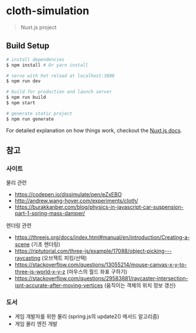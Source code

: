 # cloth-simulation

> Nuxt.js project

## Build Setup

``` bash
# install dependencies
$ npm install # Or yarn install

# serve with hot reload at localhost:3000
$ npm run dev

# build for production and launch server
$ npm run build
$ npm start

# generate static project
$ npm run generate
```

For detailed explanation on how things work, checkout the [Nuxt.js docs](https://github.com/nuxt/nuxt.js).

## 참고
### 사이트
물리 관련
- https://codepen.io/dissimulate/pen/eZxEBO
- http://andrew.wang-hoyer.com/experiments/cloth/
- https://burakkanber.com/blog/physics-in-javascript-car-suspension-part-1-spring-mass-damper/

렌더링 관련
- https://threejs.org/docs/index.html#manual/en/introduction/Creating-a-scene (기초 렌더링)
- https://riptutorial.com/three-js/example/17088/object-picking---raycasting (오브젝트 피킹/선택)
- https://stackoverflow.com/questions/13055214/mouse-canvas-x-y-to-three-js-world-x-y-z (마우스의 월드 좌표 구하기)
- https://stackoverflow.com/questions/29583881/raycaster-intersection-isnt-accurate-after-moving-vertices (움직이는 객체의 위치 정보 갱신)

### 도서
- 게임 개발자를 위한 물리 (spring.js의 update2() 메서드 알고리즘)
- 게임 물리 엔진 개발
